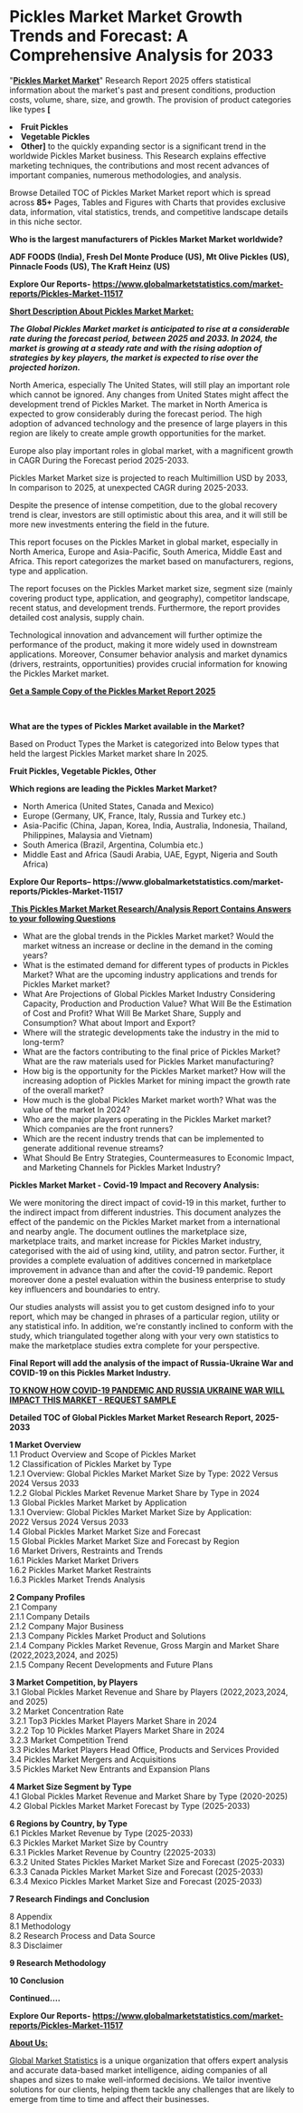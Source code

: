 <H1>Pickles Market Market Growth Trends and Forecast: A Comprehensive Analysis for 2033</H1><p>"<strong><a href="https://www.globalmarketstatistics.com/market-reports/Pickles-Market-11517">Pickles Market Market</a></strong>" Research Report 2025 offers statistical information about the market's past and present conditions, production costs, volume, share, size, and growth. The provision of product categories like types&nbsp;<strong>[<li>Fruit Pickles<li>Vegetable Pickles<li>Other]</strong>&nbsp;to the quickly expanding sector is a significant trend in the worldwide Pickles Market business. This Research explains effective marketing techniques, the contributions and most recent advances of important companies, numerous methodologies, and analysis.</p><p>Browse Detailed TOC of Pickles Market Market report which is spread across&nbsp;<strong>85+</strong>&nbsp;Pages, Tables and Figures with Charts that provides exclusive data, information, vital statistics, trends, and competitive landscape details in this niche sector.</p><p><strong>Who is the largest manufacturers of Pickles Market Market worldwide?</strong></p><p><strong>ADF FOODS (India), Fresh Del Monte Produce (US), Mt Olive Pickles (US), Pinnacle Foods (US), The Kraft Heinz (US)</strong></p><p><strong>Explore Our Reports-&nbsp;<a href="https://www.globalmarketstatistics.com/market-reports/Pickles-Market-11517">https://www.globalmarketstatistics.com/market-reports/Pickles-Market-11517</a></strong></p><p><strong><u>Short Description About Pickles Market Market:</u></strong></p><p><strong><em>The Global Pickles Market market is anticipated to rise at a considerable rate during the forecast period, between 2025 and 2033. In 2024, the market is growing at a steady rate and with the rising adoption of strategies by key players, the market is expected to rise over the projected horizon.</em></strong></p><p>North America, especially The United States, will still play an important role which cannot be ignored. Any changes from United States might affect the development trend of Pickles Market. The market in North America is expected to grow considerably during the forecast period. The high adoption of advanced technology and the presence of large players in this region are likely to create ample growth opportunities for the market.</p><p>Europe also play important roles in global market, with a magnificent growth in CAGR During the Forecast period 2025-2033.</p><p>Pickles Market Market size is projected to reach Multimillion USD by 2033, In comparison to 2025, at unexpected CAGR during 2025-2033.</p><p>Despite the presence of intense competition, due to the global recovery trend is clear, investors are still optimistic about this area, and it will still be more new investments entering the field in the future.</p><p>This report focuses on the Pickles Market in global market, especially in North America, Europe and Asia-Pacific, South America, Middle East and Africa. This report categorizes the market based on manufacturers, regions, type and application.</p><p>The report focuses on the Pickles Market market size, segment size (mainly covering product type, application, and geography), competitor landscape, recent status, and development trends. Furthermore, the report provides detailed cost analysis, supply chain.</p><p>Technological innovation and advancement will further optimize the performance of the product, making it more widely used in downstream applications. Moreover, Consumer behavior analysis and market dynamics (drivers, restraints, opportunities) provides crucial information for knowing the Pickles Market market.</p><p><strong><u>Get a Sample Copy of the Pickles Market Report 2025</u></strong></p><p>&nbsp;</p><p><strong>What are the types of Pickles Market available in the Market?</strong></p><p>Based on Product Types the Market is categorized into Below types that held the largest Pickles Market market share In 2025.</p><p><strong>Fruit Pickles, Vegetable Pickles, Other</strong></p><p><strong>Which regions are leading the Pickles Market Market?</strong></p><ul><li>North America (United States, Canada and Mexico)</li><li>Europe (Germany, UK, France, Italy, Russia and Turkey etc.)</li><li>Asia-Pacific (China, Japan, Korea, India, Australia, Indonesia, Thailand, Philippines, Malaysia and Vietnam)</li><li>South America (Brazil, Argentina, Columbia etc.)</li><li>Middle East and Africa (Saudi Arabia, UAE, Egypt, Nigeria and South Africa)</li></ul><p><strong>Explore Our Reports&ndash;&nbsp;https://www.globalmarketstatistics.com/market-reports/Pickles-Market-11517</strong></p><p><strong><u>&nbsp;This Pickles Market Market Research/Analysis Report Contains Answers to your following Questions</u></strong></p><ul><li>What are the global trends in the Pickles Market market? Would the market witness an increase or decline in the demand in the coming years?</li><li>What is the estimated demand for different types of products in Pickles Market? What are the upcoming industry applications and trends for Pickles Market market?</li><li>What Are Projections of Global Pickles Market Industry Considering Capacity, Production and Production Value? What Will Be the Estimation of Cost and Profit? What Will Be Market Share, Supply and Consumption? What about Import and Export?</li><li>Where will the strategic developments take the industry in the mid to long-term?</li><li>What are the factors contributing to the final price of Pickles Market? What are the raw materials used for Pickles Market manufacturing?</li><li>How big is the opportunity for the Pickles Market market? How will the increasing adoption of Pickles Market for mining impact the growth rate of the overall market?</li><li>How much is the global Pickles Market market worth? What was the value of the market In 2024?</li><li>Who are the major players operating in the Pickles Market market? Which companies are the front runners?</li><li>Which are the recent industry trends that can be implemented to generate additional revenue streams?</li><li>What Should Be Entry Strategies, Countermeasures to Economic Impact, and Marketing Channels for Pickles Market Industry?</li></ul><p><strong>Pickles Market Market - Covid-19 Impact and Recovery Analysis:</strong></p><p>We were monitoring the direct impact of covid-19 in this market, further to the indirect impact from different industries. This document analyzes the effect of the pandemic on the Pickles Market market from a international and nearby angle. The document outlines the marketplace size, marketplace traits, and market increase for Pickles Market industry, categorised with the aid of using kind, utility, and patron sector. Further, it provides a complete evaluation of additives concerned in marketplace improvement in advance than and after the covid-19 pandemic. Report moreover done a pestel evaluation within the business enterprise to study key influencers and boundaries to entry.</p><p>Our studies analysts will assist you to get custom designed info to your report, which may be changed in phrases of a particular region, utility or any statistical info. In addition, we're constantly inclined to conform with the study, which triangulated together along with your very own statistics to make the marketplace studies extra complete for your perspective.</p><p><strong>Final Report will add the analysis of the impact of Russia-Ukraine War and COVID-19 on this Pickles Market Industry.</strong></p><p><strong><u><a href="https://www.globalmarketstatistics.com/market-reports/Pickles-Market-11517">TO KNOW HOW COVID-19 PANDEMIC AND RUSSIA UKRAINE WAR WILL IMPACT THIS MARKET - REQUEST SAMPLE</a></u></strong></p><p><strong>Detailed TOC of Global Pickles Market Market Research Report, 2025-2033</strong></p><p><strong>1 Market Overview</strong><br /> 1.1 Product Overview and Scope of Pickles Market<br /> 1.2 Classification of Pickles Market by Type<br /> 1.2.1 Overview: Global Pickles Market Market Size by Type: 2022&nbsp;Versus 2024 Versus 2033<br /> 1.2.2 Global Pickles Market Revenue Market Share by Type in 2024<br /> 1.3 Global Pickles Market Market by Application<br /> 1.3.1 Overview: Global Pickles Market Market Size by Application: 2022&nbsp;Versus 2024 Versus 2033<br /> 1.4 Global Pickles Market Market Size and Forecast<br /> 1.5 Global Pickles Market Market Size and Forecast by Region<br /> 1.6 Market Drivers, Restraints and Trends<br /> 1.6.1 Pickles Market Market Drivers<br /> 1.6.2 Pickles Market Market Restraints<br /> 1.6.3 Pickles Market Trends Analysis</p><p><strong>2 Company Profiles</strong><br /> 2.1 Company<br /> 2.1.1 Company Details<br /> 2.1.2 Company Major Business<br /> 2.1.3 Company Pickles Market Product and Solutions<br /> 2.1.4 Company Pickles Market Revenue, Gross Margin and Market Share (2022,2023,2024, and 2025)<br /> 2.1.5 Company Recent Developments and Future Plans</p><p><strong>3 Market Competition, by Players</strong><br /> 3.1 Global Pickles Market Revenue and Share by Players (2022,2023,2024, and 2025)<br /> 3.2 Market Concentration Rate<br /> 3.2.1 Top3 Pickles Market Players Market Share in 2024<br /> 3.2.2 Top 10 Pickles Market Players Market Share in 2024<br /> 3.2.3 Market Competition Trend<br /> 3.3 Pickles Market Players Head Office, Products and Services Provided<br /> 3.4 Pickles Market Mergers and Acquisitions<br /> 3.5 Pickles Market New Entrants and Expansion Plans</p><p><strong>4 Market Size Segment by Type</strong><br /> 4.1 Global Pickles Market Revenue and Market Share by Type (2020-2025)<br /> 4.2 Global Pickles Market Market Forecast by Type (2025-2033)</p><p><strong>6 Regions by Country, by Type</strong><br /> 6.1 Pickles Market Revenue by Type (2025-2033)<br /> 6.3 Pickles Market Market Size by Country<br /> 6.3.1 Pickles Market Revenue by Country (22025-2033)<br /> 6.3.2 United States Pickles Market Market Size and Forecast (2025-2033)<br /> 6.3.3 Canada Pickles Market Market Size and Forecast (2025-2033)<br /> 6.3.4 Mexico Pickles Market Market Size and Forecast (2025-2033)</p><p><strong>7 Research Findings and Conclusion</strong></p><p>8 Appendix<br /> 8.1 Methodology<br /> 8.2 Research Process and Data Source<br /> 8.3 Disclaimer</p><p><strong>9 Research Methodology</strong></p><p><strong>10 Conclusion</strong></p><p><strong>Continued&hellip;.</strong></p><p><strong>Explore Our Reports-&nbsp;<a href="https://www.globalmarketstatistics.com/market-reports/Pickles-Market-11517">https://www.globalmarketstatistics.com/market-reports/Pickles-Market-11517</a></strong></p><p><strong><u>About Us:</u></strong></p><p><a href="https://www.globalmarketstatistics.com/">Global Market Statistics</a> is a unique organization that offers expert analysis and accurate data-based market intelligence, aiding companies of all shapes and sizes to make well-informed decisions. We tailor inventive solutions for our clients, helping them tackle any challenges that are likely to emerge from time to time and affect their businesses.</p><p>&nbsp;</p>
